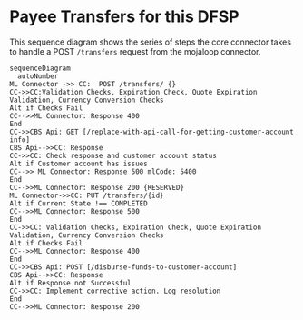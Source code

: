 # Payee Transfers for this DFSP
This sequence diagram shows the series of steps the core connector takes to handle a POST `/transfers` request from the mojaloop connector.

```mermaid
sequenceDiagram
  autoNumber
ML Connector ->> CC:  POST /transfers/ {}
CC->>CC:Validation Checks, Expiration Check, Quote Expiration Validation, Currency Conversion Checks
Alt if Checks Fail
CC-->>ML Connector: Response 400
End
CC->>CBS Api: GET [/replace-with-api-call-for-getting-customer-account info]
CBS Api-->>CC: Response 
CC->>CC: Check response and customer account status 
Alt if Customer account has issues 
CC-->> ML Connector: Response 500 mlCode: 5400
End
CC-->>ML Connector: Response 200 {RESERVED}
ML Connector->>CC: PUT /transfers/{id}
Alt if Current State !== COMPLETED
CC-->>ML Connector: Response 500
End
CC->>CC: Validation Checks, Expiration Check, Quote Expiration Validation, Currency Conversion Checks
Alt if Checks Fail
CC-->>ML Connector: Response 400
End
CC->>CBS Api: POST [/disburse-funds-to-customer-account]
CBS Api-->>CC: Response
Alt if Response not Successful
CC->>CC: Implement corrective action. Log resolution
End
CC-->>ML Connector: Response 200

```
